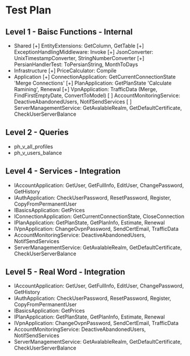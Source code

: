 # Test Plan

## Level 1 - Baisc Functions - Internal

- Shared
	[+] EntityExtensions: GetColumn, GetTable
	[+] ExceptionHandlingMiddleware: Invoke
	[+] JsonConverter: UnixTimestampConverter, StringNumberConverter
	[+] PersianHandlerTest: ToPersianString, MonthToDays
- Infrastructure
	[+] PriceCalculator: Compile
- Application
	[+] ConnectionApplication: GetCurrentConnectionState 'Merge Connections'
	[+] PlanApplication: GetPlanState 'Calculate Ramining', Renewal
	[+] VpnApplication: TrafficData (Merge, FindFirstEmptyDate, ConvertToModel)
	[ ] AccountMonitoringService: DeactiveAbandonedUsers, NotifSendServices
	[ ] ServerManagementService: GetAvalableRealm, GetDefaultCertificate, CheckUserServerBalance

## Level 2 - Queries

- ph_v_all_profiles
- ph_v_users_balance

## Level 4 - Services - Integration

- IAccountApplication: GetUser, GetFullInfo, EditUser, ChangePassword, GetHistory
- IAuthApplication: CheckUserPassword, ResetPassword, Register, CopyFromPermanentUser
- IBasicsApplication: GetPrices
- IConnectionApplication: GetCurrentConnectionState, CloseConnection
- IPlanApplication: GetPlanState, GetPlanInfo, Estimate, Renewal
- IVpnApplication: ChangeOvpnPassword, SendCertEmail, TrafficData
- AccountMonitoringService: DeactiveAbandonedUsers, NotifSendServices
- ServerManagementService: GetAvalableRealm, GetDefaultCertificate, CheckUserServerBalance

## Level 5 - Real Word - Integration

- IAccountApplication: GetUser, GetFullInfo, EditUser, ChangePassword, GetHistory
- IAuthApplication: CheckUserPassword, ResetPassword, Register, CopyFromPermanentUser
- IBasicsApplication: GetPrices
- IPlanApplication: GetPlanState, GetPlanInfo, Estimate, Renewal
- IVpnApplication: ChangeOvpnPassword, SendCertEmail, TrafficData
- AccountMonitoringService: DeactiveAbandonedUsers, NotifSendServices
- ServerManagementService: GetAvalableRealm, GetDefaultCertificate, CheckUserServerBalance
